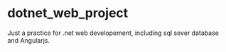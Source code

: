 # dotnet_web_project

Just a practice for .net web developement, including sql sever database and Angularjs.  
